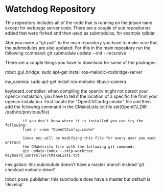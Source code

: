 # Watchdog Repository
This repository includes all of the code that is running on the jetson nano except for webpage
server code. There are a couple of sub repositories added that were forked and then used as
submodules, for example rplidar.

Ater you make a "git pull" to the main repository you have to make sure that the submodules 
are also updated. For this in the main repository run the following command:
git submodule update --init --recursive

There are a couple things you have to download for some of the packages:

robot\_gui\_bridge: sudo apt-get install ros-melodic-rosbridge-server

my\_camera: sudo apt-get install ros-melodic-libuvc-camera

keyboard\_controller: when compiling the opencv might not detect your opencv instalation,
			you have to tell it the location of a specific file from your opencv
			instalation. First locate the "OpenCVConfig.cmake" file and then add
			the following command in the CMakeLists.txt file
			set(OpenCV_DIR /path/to/previous/file)

			if you don't know where it is installed you can try the following:
			find / -name "OpenCVConfig.cmake"

			Since you will be modifying this file for every user you must untrack
			the CMakeLists file with the following git command:
			git update-index --skip-worktree keyboard_controller/CMakeLists.txt

navigation: this submodule doesn't have a master branch instead 'git checkout melodic-devel'

robot\_pose\_publisher: this submodule does have a master but default is 'develop'




